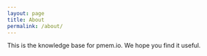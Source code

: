 ```yaml
---
layout: page
title: About
permalink: /about/
---
```


This is the knowledge base for pmem.io.  We hope you find it useful.
